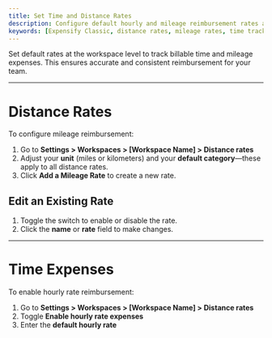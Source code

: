 ```yaml
---
title: Set Time and Distance Rates
description: Configure default hourly and mileage reimbursement rates at the workspace level for consistent billing and expense tracking.
keywords: [Expensify Classic, distance rates, mileage rates, time tracking, hourly rates, workspace settings]
---
```


Set default rates at the workspace level to track billable time and mileage expenses. This ensures accurate and consistent reimbursement for your team.

---

# Distance Rates

To configure mileage reimbursement:

1. Go to **Settings > Workspaces > [Workspace Name] > Distance rates**
2. Adjust your **unit** (miles or kilometers) and your **default category**—these apply to all distance rates.
3. Click **Add a Mileage Rate** to create a new rate.

## Edit an Existing Rate
1. Toggle the switch to enable or disable the rate.
2. Click the **name** or **rate** field to make changes.

---

# Time Expenses

To enable hourly rate reimbursement:

1. Go to **Settings > Workspaces > [Workspace Name] > Distance rates**
2. Toggle **Enable hourly rate expenses**
3. Enter the **default hourly rate**

